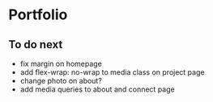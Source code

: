 # Portfolio

## To do next

- fix margin on homepage
- add flex-wrap: no-wrap to media class on project page
- change photo on about?
- add media queries to about and connect page
